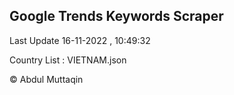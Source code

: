 

## Google Trends Keywords Scraper 
 
Last Update 16-11-2022 , 10:49:32

Country List :
VIETNAM.json



© Abdul Muttaqin 
